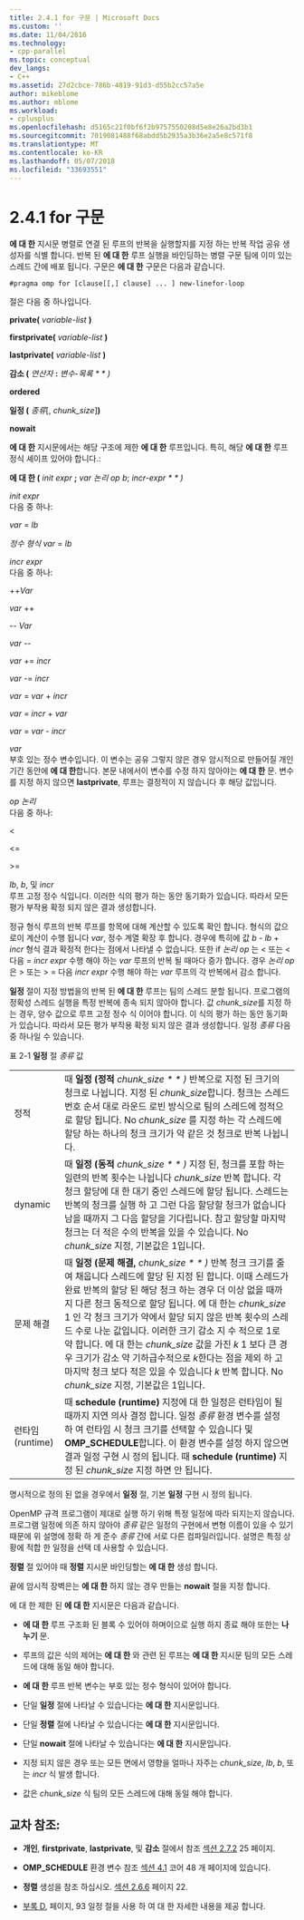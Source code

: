 ```yaml
---
title: 2.4.1 for 구문 | Microsoft Docs
ms.custom: ''
ms.date: 11/04/2016
ms.technology:
- cpp-parallel
ms.topic: conceptual
dev_langs:
- C++
ms.assetid: 27d2cbce-786b-4819-91d3-d55b2cc57a5e
author: mikeblome
ms.author: mblome
ms.workload:
- cplusplus
ms.openlocfilehash: d5165c21f0bf6f2b9757550208d5e8e26a2bd3b1
ms.sourcegitcommit: 7019081488f68abdd5b2935a3b36e2a5e8c571f8
ms.translationtype: MT
ms.contentlocale: ko-KR
ms.lasthandoff: 05/07/2018
ms.locfileid: "33693551"
---
```

# <a name="241-for-construct"></a>2.4.1 for 구문
**에 대 한** 지시문 병렬로 연결 된 루프의 반복을 실행할지를 지정 하는 반복 작업 공유 생성자를 식별 합니다. 반복 된 **에 대 한** 루프 실행을 바인딩하는 병렬 구문 팀에 이미 있는 스레드 간에 배포 됩니다. 구문은 **에 대 한** 구문은 다음과 같습니다.  
  
```  
#pragma omp for [clause[[,] clause] ... ] new-linefor-loop  
```  
  
 절은 다음 중 하나입니다.  
  
 **private(** *variable-list* **)**  
  
 **firstprivate(** *variable-list* **)**  
  
 **lastprivate(** *variable-list* **)**  
  
 **감소 (** *연산자* **:** *변수-목록 * * *)**  
  
 **ordered**  
  
 **일정 (** *종류*[, *chunk_size*]**)**  
  
 **nowait**  
  
 **에 대 한** 지시문에서는 해당 구조에 제한 **에 대 한** 루프입니다. 특히, 해당 **에 대 한** 루프 정식 셰이프 있어야 합니다.:  
  
 **에 대 한 (** *init expr* **;** *var 논리 op b*; *incr-expr * * *)**  
  
 *init expr*  
 다음 중 하나:  
  
 *var* = *lb*  
  
 *정수 형식 var* = *lb*  
  
 *incr expr*  
 다음 중 하나:  
  
 ++*Var*  
  
 *var* ++  
  
 -- *Var*  
  
 *var* --  
  
 *var* += *incr*  
  
 *var* -= *incr*  
  
 *var* = *var* + *incr*  
  
 *var* = *incr* + *var*  
  
 *var* = *var* - *incr*  
  
 *var*  
 부호 있는 정수 변수입니다. 이 변수는 공유 그렇지 않은 경우 암시적으로 만들어질 개인 기간 동안에 **에 대 한**합니다.   본문 내에서이 변수를 수정 하지 않아야는 **에 대 한** 문. 변수를 지정 하지 않으면 **lastprivate**, 루프는 결정적이 지 않습니다 후 해당 값입니다.  
  
 *op 논리*  
 다음 중 하나:  
  
 <  
  
 \<=  
  
 >  
  
 \>=  
  
 *lb*, *b*, 및 *incr*  
 루프 고정 정수 식입니다. 이러한 식의 평가 하는 동안 동기화가 있습니다. 따라서 모든 평가 부작용 확정 되지 않은 결과 생성합니다.  
  
 정규 형식 루프의 반복 루프를 항목에 대해 계산할 수 있도록 확인 합니다. 형식의 값으로이 계산이 수행 됩니다 *var*, 정수 계열 확장 후 합니다. 경우에 특히에 값 *b* - *lb* + *incr* 형식 결과 확정적 한다는 점에서 나타낼 수 없습니다. 또한 if *논리 op* 는 < 또는 \<다음 = *incr expr* 수행 해야 하는 *var* 루프의 반복 될 때마다 증가 합니다.   경우 *논리 op* 은 > 또는 > = 다음 *incr expr* 수행 해야 하는 *var* 루프의 각 반복에서 감소 합니다.  
  
 **일정** 절이 지정 방법을의 반복 된 **에 대 한** 루프는 팀의 스레드 분할 됩니다. 프로그램의 정확성 스레드 실행을 특정 반복에 종속 되지 않아야 합니다. 값 *chunk_size*를 지정 하는 경우, 양수 값으로 루프 고정 정수 식 이어야 합니다. 이 식의 평가 하는 동안 동기화가 있습니다. 따라서 모든 평가 부작용 확정 되지 않은 결과 생성합니다. 일정 *종류* 다음 중 하나일 수 있습니다.  
  
 표 2-1 **일정** 절 *종류* 값  
  
|||  
|-|-|  
|정적|때 **일정 (정적** *chunk_size * * *)** 반복으로 지정 된 크기의 청크로 나뉩니다. 지정 된 *chunk_size*합니다. 청크는 스레드 번호 순서 대로 라운드 로빈 방식으로 팀의 스레드에 정적으로 할당 됩니다. No *chunk_size* 를 지정 하는 각 스레드에 할당 하는 하나의 청크 크기가 약 같은 것 청크로 반복 나뉩니다.|  
|dynamic|때 **일정 (동적** *chunk_size * * *)** 지정 된, 청크를 포함 하는 일련의 반복 횟수는 나뉩니다 *chunk_size* 반복 합니다. 각 청크 할당에 대 한 대기 중인 스레드에 할당 됩니다. 스레드는 반복의 청크를 실행 하 고 그런 다음 할당할 청크가 없습니다 남을 때까지 그 다음 할당을 기다립니다. 참고 할당할 마지막 청크는 더 적은 수의 반복을 있을 수 있습니다. No *chunk_size* 지정, 기본값은 1입니다.|  
|문제 해결|때 **일정 (문제 해결,** *chunk_size * * *)** 반복 청크 크기를 줄여 채웁니다 스레드에 할당 된 지정 된 합니다. 이때 스레드가 완료 반복의 할당 된 해당 청크 하는 경우 더 이상 없을 때까지 다른 청크 동적으로 할당 됩니다. 에 대 한는 *chunk_size* 1 인 각 청크 크기가 약에서 할당 되지 않은 반복 횟수의 스레드 수로 나눈 값입니다. 이러한 크기 감소 지 수 적으로 1로 약 합니다. 에 대 한는 *chunk_size* 값을 가진 *k* 1 보다 큰 경우 크기가 감소 약 기하급수적으로 *k*한다는 점을 제외 하 고 마지막 청크 보다 적은 있을 수 있습니다  *k* 반복 합니다. No *chunk_size* 지정, 기본값은 1입니다.|  
|런타임(runtime)|때 **schedule (runtime)** 지정에 대 한 일정은 런타임이 될 때까지 지연 의사 결정 합니다. 일정 *종류* 환경 변수를 설정 하 여 런타임 시 청크 크기를 선택할 수 있습니다 및 **OMP_SCHEDULE**합니다. 이 환경 변수를 설정 하지 않으면 결과 일정 구현 시 정의 됩니다. 때 **schedule (runtime)** 지정 된 *chunk_size* 지정 하면 안 됩니다.|  
  
 명시적으로 정의 된 없을 경우에서 **일정** 절, 기본 **일정** 구현 시 정의 됩니다.  
  
 OpenMP 규격 프로그램이 제대로 실행 하기 위해 특정 일정에 따라 되지는지 않습니다. 프로그램 일정에 의존 하지 않아야 *종류* 같은 일정의 구현에서 변형 이름이 있을 수 있기 때문에 위 설명에 정확 하 게 준수 *종류* 간에 서로 다른 컴파일러입니다. 설명은 특정 상황에 적합 한 일정을 선택 데 사용할 수 있습니다.  
  
 **정렬** 절 있어야 때 **정렬** 지시문 바인딩할는 **에 대 한** 생성 합니다.  
  
 끝에 암시적 장벽은는 **에 대 한** 하지 않는 경우 만들는 **nowait** 절을 지정 합니다.  
  
 에 대 한 제한 된 **에 대 한** 지시문은 다음과 같습니다.  
  
-   **에 대 한** 루프 구조화 된 블록 수 있어야 하며이으로 실행 하지 종료 해야 또한는 **나누기** 문.  
  
-   루프의 값은 식의 제어는 **에 대 한** 와 관련 된 루프는 **에 대 한** 지시문 팀의 모든 스레드에 대해 동일 해야 합니다.  
  
-   **에 대 한** 루프 반복 변수는 부호 있는 정수 형식이 있어야 합니다.  
  
-   단일 **일정** 절에 나타날 수 있습니다는 **에 대 한** 지시문입니다.  
  
-   단일 **정렬** 절에 나타날 수 있습니다는 **에 대 한** 지시문입니다.  
  
-   단일 **nowait** 절에 나타날 수 있습니다는 **에 대 한** 지시문입니다.  
  
-   지정 되지 않은 경우 또는 모든 면에서 영향을 얼마나 자주는 *chunk_size*, *lb*, *b*, 또는 *incr* 식 발생 합니다.  
  
-   값은 *chunk_size* 식 팀의 모든 스레드에 대해 동일 해야 합니다.  
  
## <a name="cross-references"></a>교차 참조:  
  
-   **개인**, **firstprivate**, **lastprivate**, 및 **감소** 절에서 참조 [섹션 2.7.2](../../parallel/openmp/2-7-2-data-sharing-attribute-clauses.md) 25 페이지.  
  
-   **OMP_SCHEDULE** 환경 변수 참조 [섹션 4.1](../../parallel/openmp/4-1-omp-schedule.md) 코어 48 개 페이지에 있습니다.  
  
-   **정렬** 생성을 참조 하십시오. [섹션 2.6.6](../../parallel/openmp/2-6-6-ordered-construct.md) 페이지 22.  
  
-   [부록 D](../../parallel/openmp/d-using-the-schedule-clause.md), 페이지, 93 일정 절을 사용 하 여 대 한 자세한 내용을 제공 합니다.